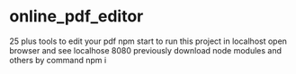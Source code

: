 # online_pdf_editor
25 plus tools to edit your pdf
npm start to run this project in localhost 
open browser and see localhose 8080
previously download node modules and others by command npm i
